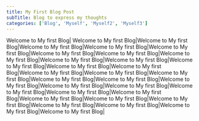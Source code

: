 ```yaml
---
title: My First Blog Post
subTitle: Blog to express my thoughts
categories: ['Blog', 'Myself', 'Myself2', 'Myself3']
---
```


Welcome to My first Blog| Welcome to My first Blog|Welcome to My first Blog|Welcome to My first Blog|Welcome to My first Blog|Welcome to My first Blog|Welcome to My first Blog|Welcome to My first Blog|Welcome to My first Blog|Welcome to My first Blog|Welcome to My first Blog|Welcome to My first Blog|Welcome to My first Blog|Welcome to My first Blog|Welcome to My first Blog|Welcome to My first Blog|Welcome to My first Blog|Welcome to My first Blog|Welcome to My first Blog|Welcome to My first Blog|Welcome to My first Blog|Welcome to My first Blog|Welcome to My first Blog|Welcome to My first Blog|Welcome to My first Blog|Welcome to My first Blog|Welcome to My first Blog|Welcome to My first Blog|Welcome to My first Blog|Welcome to My first Blog|Welcome to My first Blog|Welcome to My first Blog|
